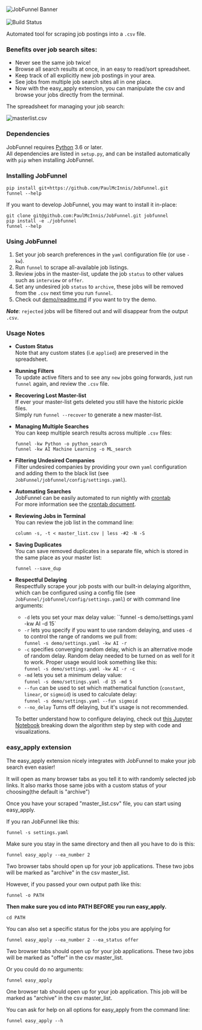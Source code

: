 <img src="images/jobfunnel_banner.png" alt="JobFunnel Banner" /> <br /> <br />
<img src="https://travis-ci.com/PaulMcInnis/JobFunnel.svg?branch=master" alt="Build Status" >

Automated tool for scraping job postings into a `.csv` file.

### Benefits over job search sites:

* Never see the same job twice!
* Browse all search results at once, in an easy to read/sort spreadsheet.
* Keep track of all explicitly new job postings in your area.
* See jobs from multiple job search sites all in one place.
* Now with the easy_apply extension, you can manipulate the csv and browse your jobs directly from the terminal.

The spreadsheet for managing your job search:

![masterlist.csv][masterlist]

### Dependencies

JobFunnel requires [Python][python] 3.6 or later. <br />
All dependencies are listed in `setup.py`, and can be installed automatically with `pip` when installing JobFunnel.

### Installing JobFunnel

```
pip install git+https://github.com/PaulMcInnis/JobFunnel.git
funnel --help
```

If you want to develop JobFunnel, you may want to install it in-place:

```
git clone git@github.com:PaulMcInnis/JobFunnel.git jobfunnel
pip install -e ./jobfunnel
funnel --help
```

### Using JobFunnel

1. Set your job search preferences in the `yaml` configuration file (or use `-kw`).
1. Run `funnel` to scrape all-available job listings.
1. Review jobs in the master-list, update the job `status` to other values such as `interview` or `offer`.
1. Set any undesired job `status` to `archive`, these jobs will be removed from the `.csv` next time you run `funnel`.
1. Check out [demo/readme.md][demo] if you want to try the demo.

__*Note*__: `rejected` jobs will be filtered out and will disappear from the output `.csv`.

### Usage Notes

* **Custom Status** <br/>
  Note that any custom states (i.e `applied`) are preserved in the spreadsheet.

* **Running Filters** <br />
  To update active filters and to see any `new` jobs going forwards, just run `funnel` again, and review the `.csv` file.

* **Recovering Lost Master-list** <br />
  If ever your master-list gets deleted you still have the historic pickle files. <br />
  Simply run `funnel --recover` to generate a new master-list.

* **Managing Multiple Searches** <br />
  You can keep multiple search results across multiple `.csv` files:
  ```
  funnel -kw Python -o python_search
  funnel -kw AI Machine Learning -o ML_search
  ```

* **Filtering Undesired Companies** <br />
  Filter undesired companies by providing your own `yaml` configuration and adding them to the black list (see `JobFunnel/jobfunnel/config/settings.yaml`).

* **Automating Searches** <br />
  JobFunnel can be easily automated to run nightly with [crontab][cron] <br />
  For more information see the [crontab document][cron_doc].

* **Reviewing Jobs in Terminal** <br />
  You can review the job list in the command line:
  ```
  column -s, -t < master_list.csv | less -#2 -N -S
  ```
* **Saving Duplicates** <br/> 
  You can save removed duplicates in a separate file, which is stored in the same place as your master list: <br>
  ```
  funnel --save_dup
  ```
* **Respectful Delaying** <br/>
  Respectfully scrape your job posts with our built-in delaying algorithm, which can be configured using a config file (see `JobFunnel/jobfunnel/config/settings.yaml`) or with command line arguments:
  - `-d` lets you set your max delay value: ``funnel -s demo/settings.yaml -kw AI -d 15`
  - `-r` lets you specify if you want to use random delaying, and uses `-d` to control the range of randoms we pull from: <br>
  `funnel -s demo/settings.yaml -kw AI -r`
  - `-c` specifies converging random delay, which is an alternative mode of random delay. Random delay needed to be turned on as well for it to work. Proper usage would look something like this: <br>
  `funnel -s demo/settings.yaml -kw AI -r -c` 
  - `-md` lets you set a minimum delay value: <br> 
  `funnel -s demo/settings.yaml -d 15 -md 5` 
  - `--fun` can be used to set which mathematical function (`constant`,  `linear`, or `sigmoid`) is used to calculate delay: <br> `funnel -s demo/settings.yaml --fun sigmoid` 
  - `--no_delay` Turns off delaying, but it's usage is not recommended.
  
  To better understand how to configure delaying, check out [this Jupyter Notebook][delay_jp] breaking down the algorithm step by step with code and visualizations.
  
<!-- links -->

[masterlist]:demo/assests/demo.png "masterlist.csv"
[python]:https://www.python.org/
[demo]:demo/readme.md
[cron]:https://en.wikipedia.org/wiki/Cron
[cron_doc]:docs/crontab/readme.md
[conc_fut]:https://docs.python.org/dev/library/concurrent.futures.html#concurrent.futures.ThreadPoolExecutor
[thread]: https://docs.python.org/3.8/library/threading.html
[delay_jp]:https://github.com/bunsenmurder/Notebooks/blob/master/jobFunnel/delay_algorithm.ipynb

### easy_apply extension

The easy_apply extension nicely integrates with JobFunnel to make your job search even easier!

It will open as many browser tabs as you tell it to with randomly selected job links. It also marks those same jobs with a custom status of your choosing(the default is "archive")

Once you have your scraped "master_list.csv" file, you can start using easy_apply.

If you ran JobFunnel like this:

	funnel -s settings.yaml


Make sure you stay in the same directory and then all you have to do is this:

	funnel easy_apply --ea_number 2
	


Two browser tabs should open up for your job applications.
These two jobs will be marked as "archive" in the csv master_list.

However, if you passed your own output path like this:

	funnel -o PATH
	
**Then make sure you cd into PATH BEFORE you run easy_apply.**

	cd PATH



You can also set a specific status for the jobs you are applying for

	funnel easy_apply --ea_number 2 --ea_status offer


Two browser tabs should open up for your job applications.
These two jobs will be marked as "offer" in the csv master_list.

Or you could do no arguments:

	funnel easy_apply

One browser tab should open up for your job application.
This job will be marked as "archive" in the csv master_list.

You can ask for help on all options for easy_apply from the command line:

	funnel easy_apply --h

	

